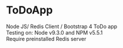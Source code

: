 # ToDoApp
Node JS/ Redis Client / Bootstrap 4 ToDo app<br>
Testing on: Node v9.3.0 and NPM v5.5.1<br>
Require preinstalled Redis server<br>
